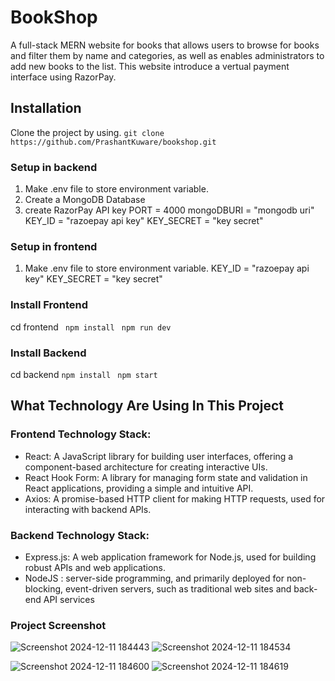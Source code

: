 # BookShop
A full-stack MERN website for books that allows users to browse for books and filter them by name and categories, as well as enables administrators to add new books to the list. This website introduce a vertual payment interface using RazorPay.
## Installation
Clone the project by using.
```git clone https://github.com/PrashantKuware/bookshop.git```
### Setup in backend
1. Make .env file to store environment variable.
2. Create a MongoDB Database
3. create RazorPay API key
PORT = 4000
mongoDBURI = "mongodb uri"
KEY_ID = "razoepay api key"
KEY_SECRET = "key secret"

### Setup in frontend
1. Make .env file to store environment variable.
KEY_ID = "razoepay api key"
KEY_SECRET = "key secret"

### Install Frontend
cd frontend
``` npm install```
``` npm run dev```

### Install Backend
cd backend
```npm install```
``` npm start```

## What Technology Are Using In This Project
### Frontend Technology Stack:
- React: A JavaScript library for building user interfaces, offering a component-based architecture for creating interactive UIs.
- React Hook Form: A library for managing form state and validation in React applications, providing a simple and intuitive API.
- Axios: A promise-based HTTP client for making HTTP requests, used for interacting with backend APIs.

### Backend Technology Stack:
- Express.js: A web application framework for Node.js, used for building robust APIs and web applications.
- NodeJS : server-side programming, and primarily deployed for non-blocking, event-driven servers, such as traditional web sites and back-end API services
   
### Project Screenshot


![Screenshot 2024-12-11 184443](https://github.com/user-attachments/assets/6c4eb28a-e9d4-4be4-ba9d-7847487cb342)
![Screenshot 2024-12-11 184534](https://github.com/user-attachments/assets/8981b028-33c3-4ef9-93f9-d7b79ecc3f96)

![Screenshot 2024-12-11 184600](https://github.com/user-attachments/assets/40ef4d9b-4672-4c00-9f01-ed32bfdbe0f1)
![Screenshot 2024-12-11 184619](https://github.com/user-attachments/assets/5aefa0b6-68aa-40ee-99b1-1e072d17666c)
